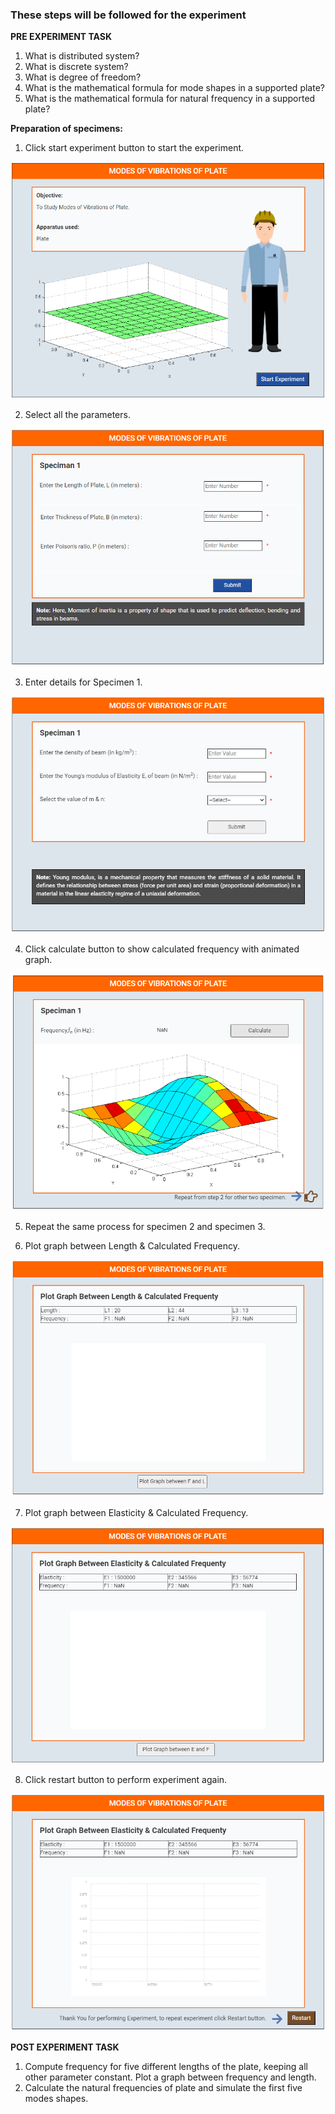 ### These steps will be followed for the experiment
**PRE EXPERIMENT TASK**
<br>
1) What is distributed system?<br>
2) What is discrete system?<br>
3) What is degree of freedom?<br>
4) What is the mathematical formula for mode shapes in a supported
plate?<br>
5) What is the mathematical formula for natural frequency in a supported
plate?<br>

**Preparation of specimens:**

1. Click start experiment button to start the experiment.

<img src="images/pr1.png"/>

2. Select all the parameters.

<img src="images/pr2.png"/>

3. Enter details for Specimen 1.

<img src="images/pr3.png"/>

4. Click calculate button to show calculated frequency with animated graph.

<img src="images/pr4.png"/>

5. Repeat the same process for specimen 2 and specimen 3.
 
6. Plot graph between Length & Calculated Frequency.

<img src="images/pr5.png"/>

7. Plot graph between Elasticity & Calculated Frequency.

<img src="images/pr6.png"/>

8. Click restart button to perform experiment again.

<img src="images/pr7.png"/><br>



**POST EXPERIMENT TASK**
<br>
1) Compute frequency for five different lengths of the plate, keeping all
other parameter constant. Plot a graph between frequency and length.<br>
2) Calculate the natural frequencies of plate and simulate the first five
modes shapes.<br>

